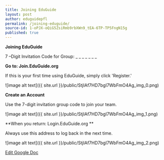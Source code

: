 ```yaml
---
title: Joining EduGuide
layout: post
author: eduguidepfl
permalink: /joining-eduguide/
source-id: 1-oPJX-oQiG5ZsiRmb9rbXWn9_tEA-6TP-TP5FngN15g
published: true
---
```

**Joining EduGuide**

7 –Digit Invitation Code for Group: _ _ _ _ _ _ _

**Go to: Join.EduGuide.org**

If this is your first time using EduGuide, simply click 'Register.'

![image alt text]({{ site.url }}/public/StjIAf7HD7bgI7WbFmO4Ag_img_0.png)

**Create an Account**

Use the 7-digit invitation group code to join your team. 

![image alt text]({{ site.url }}/public/StjIAf7HD7bgI7WbFmO4Ag_img_1.png)

**When you return: Login.EduGuide.org **

Always use this address to log back in the next time. 

 ![image alt text]({{ site.url }}/public/StjIAf7HD7bgI7WbFmO4Ag_img_2.png)

[Edit Google Doc](https://docs.google.com/document/d/1-oPJX-oQiG5ZsiRmb9rbXWn9_tEA-6TP-TP5FngN15g/edit?usp=sharing)

